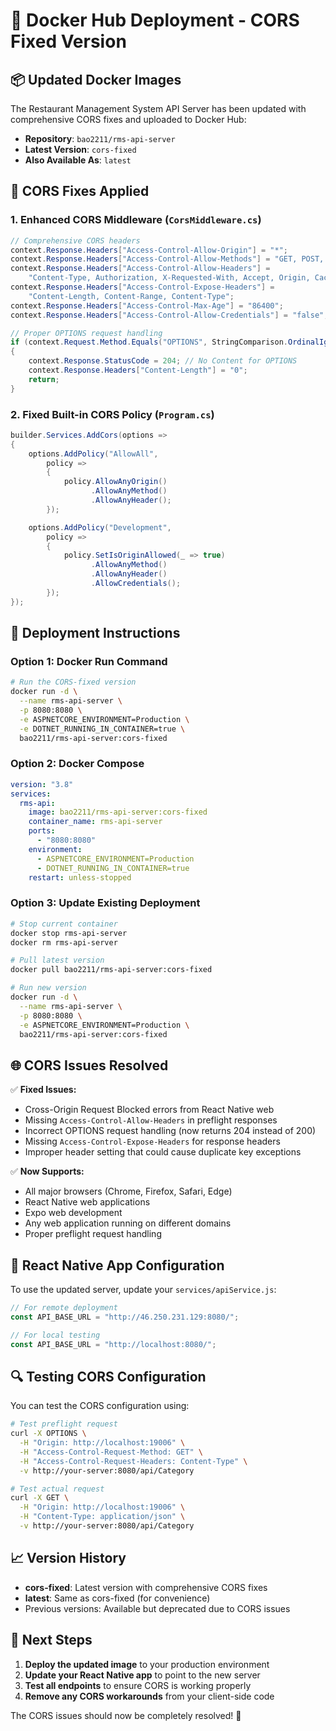 # 🐳 Docker Hub Deployment - CORS Fixed Version

## 📦 Updated Docker Images

The Restaurant Management System API Server has been updated with comprehensive CORS fixes and uploaded to Docker Hub:

- **Repository**: `bao2211/rms-api-server`
- **Latest Version**: `cors-fixed`
- **Also Available As**: `latest`

## 🔧 CORS Fixes Applied

### 1. Enhanced CORS Middleware (`CorsMiddleware.cs`)

```csharp
// Comprehensive CORS headers
context.Response.Headers["Access-Control-Allow-Origin"] = "*";
context.Response.Headers["Access-Control-Allow-Methods"] = "GET, POST, PUT, DELETE, OPTIONS, PATCH";
context.Response.Headers["Access-Control-Allow-Headers"] =
    "Content-Type, Authorization, X-Requested-With, Accept, Origin, Cache-Control, X-File-Name";
context.Response.Headers["Access-Control-Expose-Headers"] =
    "Content-Length, Content-Range, Content-Type";
context.Response.Headers["Access-Control-Max-Age"] = "86400";
context.Response.Headers["Access-Control-Allow-Credentials"] = "false";

// Proper OPTIONS request handling
if (context.Request.Method.Equals("OPTIONS", StringComparison.OrdinalIgnoreCase))
{
    context.Response.StatusCode = 204; // No Content for OPTIONS
    context.Response.Headers["Content-Length"] = "0";
    return;
}
```

### 2. Fixed Built-in CORS Policy (`Program.cs`)

```csharp
builder.Services.AddCors(options =>
{
    options.AddPolicy("AllowAll",
        policy =>
        {
            policy.AllowAnyOrigin()
                  .AllowAnyMethod()
                  .AllowAnyHeader();
        });

    options.AddPolicy("Development",
        policy =>
        {
            policy.SetIsOriginAllowed(_ => true)
                  .AllowAnyMethod()
                  .AllowAnyHeader()
                  .AllowCredentials();
        });
});
```

## 🚀 Deployment Instructions

### Option 1: Docker Run Command

```bash
# Run the CORS-fixed version
docker run -d \
  --name rms-api-server \
  -p 8080:8080 \
  -e ASPNETCORE_ENVIRONMENT=Production \
  -e DOTNET_RUNNING_IN_CONTAINER=true \
  bao2211/rms-api-server:cors-fixed
```

### Option 2: Docker Compose

```yaml
version: "3.8"
services:
  rms-api:
    image: bao2211/rms-api-server:cors-fixed
    container_name: rms-api-server
    ports:
      - "8080:8080"
    environment:
      - ASPNETCORE_ENVIRONMENT=Production
      - DOTNET_RUNNING_IN_CONTAINER=true
    restart: unless-stopped
```

### Option 3: Update Existing Deployment

```bash
# Stop current container
docker stop rms-api-server
docker rm rms-api-server

# Pull latest version
docker pull bao2211/rms-api-server:cors-fixed

# Run new version
docker run -d \
  --name rms-api-server \
  -p 8080:8080 \
  -e ASPNETCORE_ENVIRONMENT=Production \
  bao2211/rms-api-server:cors-fixed
```

## 🌐 CORS Issues Resolved

✅ **Fixed Issues:**

- Cross-Origin Request Blocked errors from React Native web
- Missing `Access-Control-Allow-Headers` in preflight responses
- Incorrect OPTIONS request handling (now returns 204 instead of 200)
- Missing `Access-Control-Expose-Headers` for response headers
- Improper header setting that could cause duplicate key exceptions

✅ **Now Supports:**

- All major browsers (Chrome, Firefox, Safari, Edge)
- React Native web applications
- Expo web development
- Any web application running on different domains
- Proper preflight request handling

## 📱 React Native App Configuration

To use the updated server, update your `services/apiService.js`:

```javascript
// For remote deployment
const API_BASE_URL = "http://46.250.231.129:8080/";

// For local testing
const API_BASE_URL = "http://localhost:8080/";
```

## 🔍 Testing CORS Configuration

You can test the CORS configuration using:

```bash
# Test preflight request
curl -X OPTIONS \
  -H "Origin: http://localhost:19006" \
  -H "Access-Control-Request-Method: GET" \
  -H "Access-Control-Request-Headers: Content-Type" \
  -v http://your-server:8080/api/Category

# Test actual request
curl -X GET \
  -H "Origin: http://localhost:19006" \
  -H "Content-Type: application/json" \
  -v http://your-server:8080/api/Category
```

## 📈 Version History

- **cors-fixed**: Latest version with comprehensive CORS fixes
- **latest**: Same as cors-fixed (for convenience)
- Previous versions: Available but deprecated due to CORS issues

## 🎯 Next Steps

1. **Deploy the updated image** to your production environment
2. **Update your React Native app** to point to the new server
3. **Test all endpoints** to ensure CORS is working properly
4. **Remove any CORS workarounds** from your client-side code

The CORS issues should now be completely resolved! 🎉
